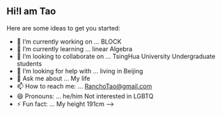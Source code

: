 [1.2]: http://i.imgur.com/wWzX9uB.png (twitter icon without padding)
[2.2]: https://raw.githubusercontent.com/MartinHeinz/MartinHeinz/master/linkedin-3-16.png (LinkedIn icon without padding)
[1]: https://twitter.com/Martin_Heinz_
[2]: https://www.linkedin.com/in/heinz-martin/
## Hi!I am Tao

Here are some ideas to get you started:

- 🔭 I’m currently working on ... BLOCK
- 🌱 I’m currently learning ... linear Algebra
- 👯 I’m looking to collaborate on ... TsingHua University Undergraduate students
- 🤔 I’m looking for help with ... living in Beijing
- 💬 Ask me about ... My life
- 📫 How to reach me: ... RanchoTao@gmail.com
- 😄 Pronouns: ... he/him Not interested in LGBTQ
- ⚡ Fun fact: ... My height 191cm
-->
